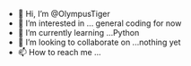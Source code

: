 - 👋 Hi, I’m @OlympusTiger
- 👀 I’m interested in ... general coding for now
- 🌱 I’m currently learning ...Python
- 💞️ I’m looking to collaborate on ...nothing yet
- 📫 How to reach me ...

<!---
OlympusTiger/OlympusTiger is a ✨ special ✨ repository because its `README.md` (this file) appears on your GitHub profile.
You can click the Preview link to take a look at your changes.
--->
